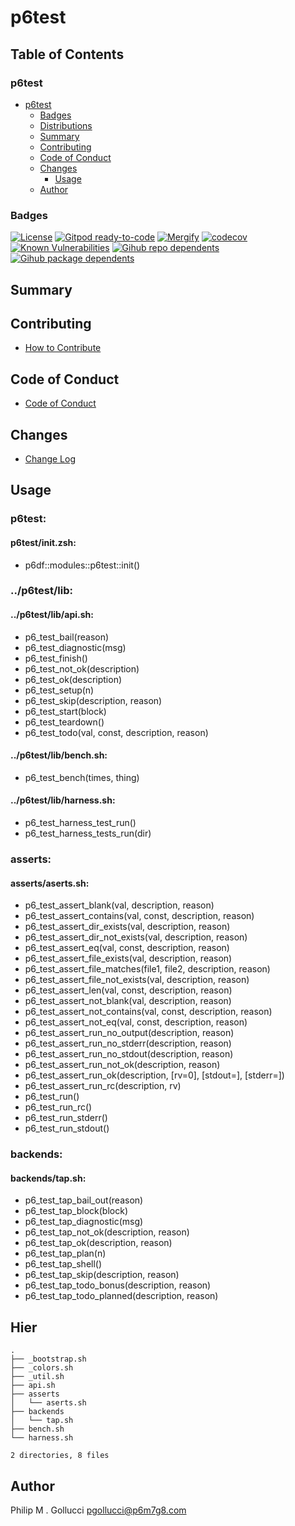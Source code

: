 # p6test

## Table of Contents


### p6test
- [p6test](#p6test)
  - [Badges](#badges)
  - [Distributions](#distributions)
  - [Summary](#summary)
  - [Contributing](#contributing)
  - [Code of Conduct](#code-of-conduct)
  - [Changes](#changes)
    - [Usage](#usage)
  - [Author](#author)

### Badges

[![License](https://img.shields.io/badge/License-Apache%202.0-yellowgreen.svg)](https://opensource.org/licenses/Apache-2.0)
[![Gitpod ready-to-code](https://img.shields.io/badge/Gitpod-ready--to--code-blue?logo=gitpod)](https://gitpod.io/#https://github.com/p6m7g8/p6test)
[![Mergify](https://img.shields.io/endpoint.svg?url=https://gh.mergify.io/badges/p6m7g8/p6test/&style=flat)](https://mergify.io)
[![codecov](https://codecov.io/gh/p6m7g8/p6test/branch/master/graph/badge.svg?token=14Yj1fZbew)](https://codecov.io/gh/p6m7g8/p6test)
[![Known Vulnerabilities](https://snyk.io/test/github/p6m7g8/p6test/badge.svg?targetFile=package.json)](https://snyk.io/test/github/p6m7g8/p6test?targetFile=package.json)
[![Gihub repo dependents](https://badgen.net/github/dependents-repo/p6m7g8/p6test)](https://github.com/p6m7g8/p6test/network/dependents?dependent_type=REPOSITORY)
[![Gihub package dependents](https://badgen.net/github/dependents-pkg/p6m7g8/p6test)](https://github.com/p6m7g8/p6test/network/dependents?dependent_type=PACKAGE)

## Summary

## Contributing

- [How to Contribute](CONTRIBUTING.md)

## Code of Conduct

- [Code of Conduct](https://github.com/p6m7g8/.github/blob/master/CODE_OF_CONDUCT.md)

## Changes

- [Change Log](CHANGELOG.md)

## Usage

### p6test:

#### p6test/init.zsh:

- p6df::modules::p6test::init()


### ../p6test/lib:

#### ../p6test/lib/api.sh:

- p6_test_bail(reason)
- p6_test_diagnostic(msg)
- p6_test_finish()
- p6_test_not_ok(description)
- p6_test_ok(description)
- p6_test_setup(n)
- p6_test_skip(description, reason)
- p6_test_start(block)
- p6_test_teardown()
- p6_test_todo(val, const, description, reason)

#### ../p6test/lib/bench.sh:

- p6_test_bench(times, thing)

#### ../p6test/lib/harness.sh:

- p6_test_harness_test_run()
- p6_test_harness_tests_run(dir)


### asserts:

#### asserts/aserts.sh:

- p6_test_assert_blank(val, description, reason)
- p6_test_assert_contains(val, const, description, reason)
- p6_test_assert_dir_exists(val, description, reason)
- p6_test_assert_dir_not_exists(val, description, reason)
- p6_test_assert_eq(val, const, description, reason)
- p6_test_assert_file_exists(val, description, reason)
- p6_test_assert_file_matches(file1, file2, description, reason)
- p6_test_assert_file_not_exists(val, description, reason)
- p6_test_assert_len(val, const, description, reason)
- p6_test_assert_not_blank(val, description, reason)
- p6_test_assert_not_contains(val, const, description, reason)
- p6_test_assert_not_eq(val, const, description, reason)
- p6_test_assert_run_no_output(description, reason)
- p6_test_assert_run_no_stderr(description, reason)
- p6_test_assert_run_no_stdout(description, reason)
- p6_test_assert_run_not_ok(description, reason)
- p6_test_assert_run_ok(description, [rv=0], [stdout=], [stderr=])
- p6_test_assert_run_rc(description, rv)
- p6_test_run()
- p6_test_run_rc()
- p6_test_run_stderr()
- p6_test_run_stdout()


### backends:

#### backends/tap.sh:

- p6_test_tap_bail_out(reason)
- p6_test_tap_block(block)
- p6_test_tap_diagnostic(msg)
- p6_test_tap_not_ok(description, reason)
- p6_test_tap_ok(description, reason)
- p6_test_tap_plan(n)
- p6_test_tap_shell()
- p6_test_tap_skip(description, reason)
- p6_test_tap_todo_bonus(description, reason)
- p6_test_tap_todo_planned(description, reason)



## Hier
```text
.
├── _bootstrap.sh
├── _colors.sh
├── _util.sh
├── api.sh
├── asserts
│   └── aserts.sh
├── backends
│   └── tap.sh
├── bench.sh
└── harness.sh

2 directories, 8 files
```
## Author

Philip M . Gollucci <pgollucci@p6m7g8.com>
